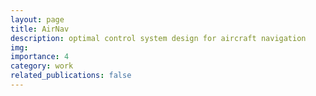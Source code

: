 ```yaml
---
layout: page
title: AirNav
description: optimal control system design for aircraft navigation
img: 
importance: 4
category: work
related_publications: false
---
```


